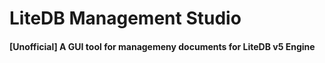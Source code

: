# LiteDB Management Studio

#### [Unofficial] A GUI tool for managemeny documents for LiteDB v5 Engine

